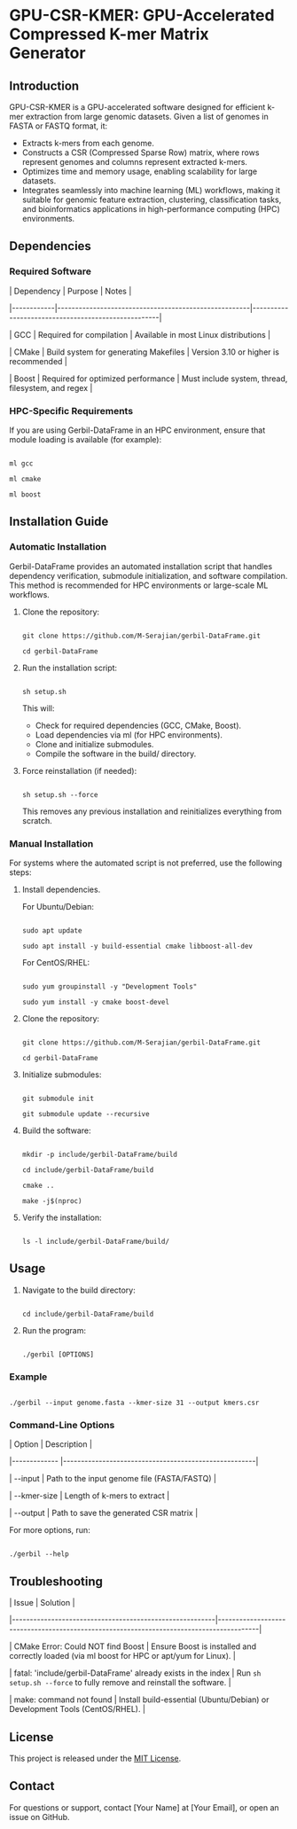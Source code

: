 # GPU-CSR-KMER: GPU-Accelerated Compressed K-mer Matrix Generator

## Introduction

GPU-CSR-KMER is a GPU-accelerated software designed for efficient k-mer extraction from large genomic datasets. Given a list of genomes in FASTA or FASTQ format, it:

- Extracts k-mers from each genome.
- Constructs a CSR (Compressed Sparse Row) matrix, where rows represent genomes and columns represent extracted k-mers.
- Optimizes time and memory usage, enabling scalability for large datasets.
- Integrates seamlessly into machine learning (ML) workflows, making it suitable for genomic feature extraction, clustering, classification tasks, and bioinformatics applications in high-performance computing (HPC) environments.

## Dependencies

### Required Software

| Dependency | Purpose                                              | Notes                                              |

|------------|------------------------------------------------------|----------------------------------------------------|

| GCC        | Required for compilation                             | Available in most Linux distributions             |

| CMake      | Build system for generating Makefiles                | Version 3.10 or higher is recommended             |

| Boost      | Required for optimized performance                   | Must include system, thread, filesystem, and regex |

### HPC-Specific Requirements

If you are using Gerbil-DataFrame in an HPC environment, ensure that module loading is available (for example):

```

ml gcc

ml cmake

ml boost

```

## Installation Guide

### Automatic Installation

Gerbil-DataFrame provides an automated installation script that handles dependency verification, submodule initialization, and software compilation. This method is recommended for HPC environments or large-scale ML workflows.

1. Clone the repository:

   ```

   git clone https://github.com/M-Serajian/gerbil-DataFrame.git

   cd gerbil-DataFrame

   ```
2. Run the installation script:

   ```

   sh setup.sh

   ```

   This will:

   - Check for required dependencies (GCC, CMake, Boost).
   - Load dependencies via ml (for HPC environments).
   - Clone and initialize submodules.
   - Compile the software in the build/ directory.
3. Force reinstallation (if needed):

   ```

   sh setup.sh --force

   ```

   This removes any previous installation and reinitializes everything from scratch.

### Manual Installation

For systems where the automated script is not preferred, use the following steps:

1. Install dependencies.

   For Ubuntu/Debian:

   ```

   sudo apt update

   sudo apt install -y build-essential cmake libboost-all-dev

   ```

   For CentOS/RHEL:

   ```

   sudo yum groupinstall -y "Development Tools"

   sudo yum install -y cmake boost-devel

   ```
2. Clone the repository:

   ```

   git clone https://github.com/M-Serajian/gerbil-DataFrame.git

   cd gerbil-DataFrame

   ```
3. Initialize submodules:

   ```

   git submodule init

   git submodule update --recursive

   ```
4. Build the software:

   ```

   mkdir -p include/gerbil-DataFrame/build

   cd include/gerbil-DataFrame/build

   cmake ..

   make -j$(nproc)

   ```
5. Verify the installation:

   ```

   ls -l include/gerbil-DataFrame/build/

   ```

## Usage

1. Navigate to the build directory:

   ```

   cd include/gerbil-DataFrame/build

   ```
2. Run the program:

   ```

   ./gerbil [OPTIONS]

   ```

### Example

```

./gerbil --input genome.fasta --kmer-size 31 --output kmers.csr

```

### Command-Line Options

| Option       | Description                                          |

|------------- |------------------------------------------------------|

| --input      | Path to the input genome file (FASTA/FASTQ)          |

| --kmer-size  | Length of k-mers to extract                          |

| --output     | Path to save the generated CSR matrix               |

For more options, run:

```

./gerbil --help

```

## Troubleshooting

| Issue                                                   | Solution                                                                                |

|---------------------------------------------------------|-----------------------------------------------------------------------------------------|

| CMake Error: Could NOT find Boost                       | Ensure Boost is installed and correctly loaded (via ml boost for HPC or apt/yum for Linux). |

| fatal: 'include/gerbil-DataFrame' already exists in the index | Run `sh setup.sh --force` to fully remove and reinstall the software.                     |

| make: command not found                                 | Install build-essential (Ubuntu/Debian) or Development Tools (CentOS/RHEL).              |

## License

This project is released under the [MIT License](LICENSE).

## Contact

For questions or support, contact [Your Name] at [Your Email], or open an issue on GitHub.
